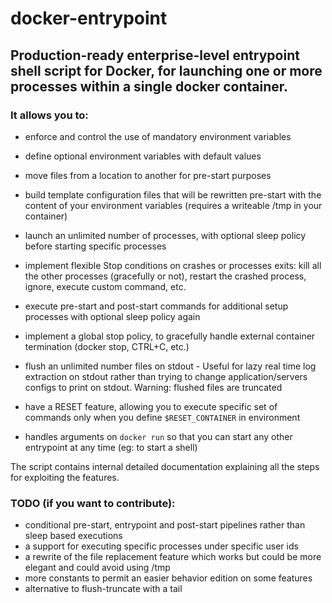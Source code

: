 # docker-entrypoint
## Production-ready enterprise-level entrypoint shell script for Docker, for launching one or more processes within a single docker container.

### It allows you to:

- enforce and control the use of mandatory environment variables

- define optional environment variables with default values

- move files from a location to another for pre-start purposes

- build template configuration files that will be rewritten pre-start with the content of your environment variables (requires a writeable /tmp in your container)

- launch an unlimited number of processes, with optional sleep policy before starting specific processes

- implement flexible Stop conditions on crashes or processes exits: kill all the other processes (gracefully or not), restart the crashed process, ignore, execute custom command, etc.

- execute pre-start and post-start commands for additional setup processes with optional sleep policy again

- implement a global stop policy, to gracefully handle external container termination (docker stop, CTRL+C, etc.)

- flush an unlimited number files on stdout - Useful for lazy real time log extraction on stdout rather than trying to change application/servers configs to print on stdout. Warning: flushed files are truncated 

- have a RESET feature, allowing you to execute specific set of commands only when you define `$RESET_CONTAINER` in environment

- handles arguments on `docker run` so that you can start any other entrypoint at any time (eg: to start a shell)

The script contains internal detailed documentation explaining all the steps for exploiting the features.

### TODO (if you want to contribute):

- conditional pre-start, entrypoint and post-start pipelines rather than sleep based executions
- a support for executing specific processes under specific user ids
- a rewrite of the file replacement feature which works but could be more elegant and could avoid using /tmp
- more constants to permit an easier behavior edition on some features
- alternative to flush-truncate with a tail
